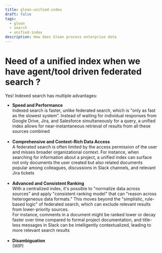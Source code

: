 ```yaml
---
title: glean-unified-index
draft: false
tags:
  - glean
  - search
  - unified-index
description: How does Glean process enterprise data
---
```


# Need of a unified index when we have  agent/tool driven federated search ?
Yes! Indexed search has multiple advantages:

- **Speed and Performance**<br>
	Indexed search is faster, unlike federated search, which is "only as fast as the slowest system”.  Instead of waiting for individual responses from Google Drive, Jira, and Salesforce simultaneously for a query, a unified index allows for near-instantaneous retrieval of results from all these sources combined<br><br>
- **Comprehensive and Context-Rich Data Access**<br> 
    A federated search is often limited by the access permission of the user and misses broader organizational context. For instance, when searching for information about a project, a unified index can surface not only documents the user created but also related documents popular among colleagues, discussions in Slack channels, and relevant Jira tickets<br><br>
- **Advanced and Consistent Ranking**<br>
    With a centralized index, it's possible to "normalize data across sources" and apply "consistent ranking model" that can "reason across heterogeneous data formats." This moves beyond the "simplistic, rule-based logic" of federated search, which can exclude relevant results from lower-priority sources.<br>For instance, comments in a document might be ranked lower or decay faster over time compared to formal project documentation, and title-less messages in Slack can be intelligently contextualized, leading to more relevant search results<br><br>
- **Disambiguation**<br> (WIP)
